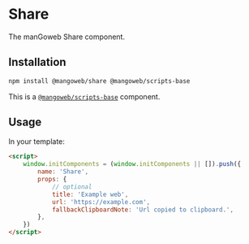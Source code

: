 # Share

The manGoweb Share component.

## Installation

```bash
npm install @mangoweb/share @mangoweb/scripts-base
```

This is a [`@mangoweb/scripts-base`](https://www.npmjs.com/package/@mangoweb/scripts-base) component.

## Usage

In your template:

```html
<script>
	window.initComponents = (window.initComponents || []).push({
		name: 'Share',
		props: {
			// optional
			title: 'Example web',
			url: 'https://example.com',
			fallbackClipboardNote: 'Url copied to clipboard.',
		},
	})
</script>
```

